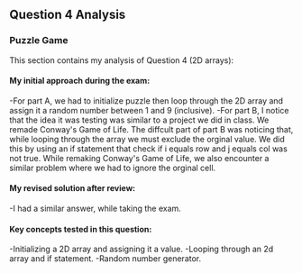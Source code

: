 ## Question 4 Analysis
### Puzzle Game

This section contains my analysis of Question 4 (2D arrays):

#### My initial approach during the exam:
-For part A, we had to initialize puzzle then loop through the 2D array and assign it a random number between 1 and 9 (inclusive). 
-For part B, I notice that the idea it was testing was similar to a project we did in class. We remade Conway's Game of Life. The diffcult part of part B was noticing that, while looping through the array we must exclude the orginal value. We did this by using an if statement that check if i equals row and j equals col was not true. While remaking Conway's Game of Life, we also encounter a similar problem where we had to ignore the orginal cell. 
  
#### My revised solution after review:
-I had a similar answer, while taking the exam.
  
#### Key concepts tested in this question:
-Initializing a 2D array and assigning it a value.
-Looping through an 2d array and if statement.
-Random number generator.

